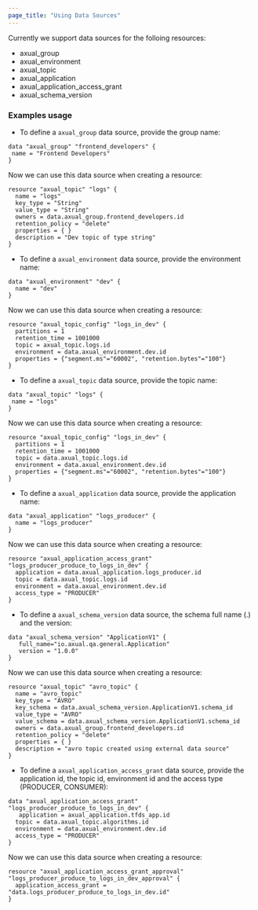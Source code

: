 ```yaml
---
page_title: "Using Data Sources"
---
```


Currently we support data sources for the folloing resources:
- axual_group
- axual_environment
- axual_topic
- axual_application
- axual_application_access_grant
- axual_schema_version


### Examples usage 

- To define a `axual_group` data source, provide the group name:

```shell
data "axual_group" "frontend_developers" {
 name = "Frontend Developers"
}
```
Now we can use this data source when creating a resource: 

```shell
resource "axual_topic" "logs" {
  name = "logs"
  key_type = "String"
  value_type = "String"
  owners = data.axual_group.frontend_developers.id
  retention_policy = "delete"
  properties = { }
  description = "Dev topic of type string"
}
```

- To define  a `axual_environment` data source, provide the environment name:

```shell
data "axual_environment" "dev" {
  name = "dev"
}
```
Now we can use this data source when creating a resource: 

```shell
resource "axual_topic_config" "logs_in_dev" {
  partitions = 1
  retention_time = 1001000
  topic = axual_topic.logs.id
  environment = data.axual_environment.dev.id
  properties = {"segment.ms"="60002", "retention.bytes"="100"}
}
```

- To define  a `axual_topic` data source, provide the topic name:

```shell
data "axual_topic" "logs" {
 name = "logs"
}
```
Now we can use this data source when creating a resource: 

```shell
resource "axual_topic_config" "logs_in_dev" {
  partitions = 1
  retention_time = 1001000
  topic = data.axual_topic.logs.id
  environment = data.axual_environment.dev.id
  properties = {"segment.ms"="60002", "retention.bytes"="100"}
}
```

- To define  a `axual_application` data source, provide the application name:

```shell
data "axual_application" "logs_producer" {
  name = "logs_producer"
}
```
Now we can use this data source when creating a resource: 

```shell
resource "axual_application_access_grant" "logs_producer_produce_to_logs_in_dev" {
  application = data.axual_application.logs_producer.id
  topic = data.axual_topic.logs.id
  environment = data.axual_environment.dev.id
  access_type = "PRODUCER"
}
```

- To define  a `axual_schema_version` data source, the schema full name (<NAMESPACE>.<NAME>) and the version:

```shell
data "axual_schema_version" "ApplicationV1" {
   full_name="io.axual.qa.general.Application"
   version = "1.0.0"
}
```
Now we can use this data source when creating a resource: 

```shell
resource "axual_topic" "avro_topic" {
  name = "avro_topic"
  key_type = "AVRO"
  key_schema = data.axual_schema_version.ApplicationV1.schema_id
  value_type = "AVRO"
  value_schema = data.axual_schema_version.ApplicationV1.schema_id
  owners = data.axual_group.frontend_developers.id
  retention_policy = "delete"
  properties = { }
  description = "avro topic created using external data source"
}
```

- To define  a `axual_application_access_grant` data source, provide the application id, the topic id, environment id and the access type (PRODUCER, CONSUMER):

```shell
data "axual_application_access_grant" "logs_producer_produce_to_logs_in_dev" {
   application = axual_application.tfds_app.id
  topic = data.axual_topic.algorithms.id
  environment = data.axual_environment.dev.id
  access_type = "PRODUCER"
}
```
Now we can use this data source when creating a resource: 

```shell
resource "axual_application_access_grant_approval" "logs_producer_produce_to_logs_in_dev_approval" {
  application_access_grant = "data.logs_producer_produce_to_logs_in_dev.id"
}
```
